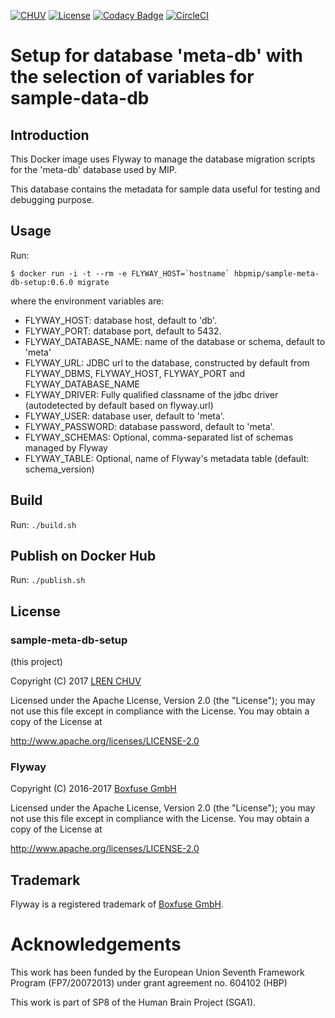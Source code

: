 [![CHUV](https://img.shields.io/badge/CHUV-LREN-AF4C64.svg)](https://www.unil.ch/lren/en/home.html) [![License](https://img.shields.io/badge/license-Apache--2.0-blue.svg)](https://github.com/LREN-CHUV/sample-meta-db-setup/blob/master/LICENSE) [![Codacy Badge](https://api.codacy.com/project/badge/Grade/c3ca609e0e51436d9a3278e6cea41432)](https://www.codacy.com/app/hbp-mip/sample-meta-db-setup?utm_source=github.com&amp;utm_medium=referral&amp;utm_content=LREN-CHUV/sample-meta-db-setup&amp;utm_campaign=Badge_Grade)
[![CircleCI](https://circleci.com/gh/LREN-CHUV/sample-meta-db-setup.svg?style=svg)](https://circleci.com/gh/LREN-CHUV/sample-meta-db-setup)

# Setup for database 'meta-db' with the selection of variables for sample-data-db

## Introduction

This Docker image uses Flyway to manage the database migration scripts for the 'meta-db' database used by MIP.

This database contains the metadata for sample data useful for testing and debugging purpose.

## Usage

Run:

```console
$ docker run -i -t --rm -e FLYWAY_HOST=`hostname` hbpmip/sample-meta-db-setup:0.6.0 migrate
```

where the environment variables are:

* FLYWAY_HOST: database host, default to 'db'.
* FLYWAY_PORT: database port, default to 5432.
* FLYWAY_DATABASE_NAME: name of the database or schema, default to 'meta'
* FLYWAY_URL: JDBC url to the database, constructed by default from FLYWAY_DBMS, FLYWAY_HOST, FLYWAY_PORT and FLYWAY_DATABASE_NAME
* FLYWAY_DRIVER: Fully qualified classname of the jdbc driver (autodetected by default based on flyway.url)
* FLYWAY_USER: database user, default to 'meta'.
* FLYWAY_PASSWORD: database password, default to 'meta'.
* FLYWAY_SCHEMAS: Optional, comma-separated list of schemas managed by Flyway
* FLYWAY_TABLE: Optional, name of Flyway's metadata table (default: schema_version)

## Build

Run: `./build.sh`

## Publish on Docker Hub

Run: `./publish.sh`

## License

### sample-meta-db-setup

(this project)

Copyright (C) 2017 [LREN CHUV](https://www.unil.ch/lren/en/home.html)

Licensed under the Apache License, Version 2.0 (the "License");
you may not use this file except in compliance with the License.
You may obtain a copy of the License at

http://www.apache.org/licenses/LICENSE-2.0

### Flyway

Copyright (C) 2016-2017 [Boxfuse GmbH](https://boxfuse.com)

Licensed under the Apache License, Version 2.0 (the "License");
you may not use this file except in compliance with the License.
You may obtain a copy of the License at

http://www.apache.org/licenses/LICENSE-2.0

## Trademark
Flyway is a registered trademark of [Boxfuse GmbH](https://boxfuse.com).

# Acknowledgements

This work has been funded by the European Union Seventh Framework Program (FP7/2007­2013) under grant agreement no. 604102 (HBP)

This work is part of SP8 of the Human Brain Project (SGA1).
